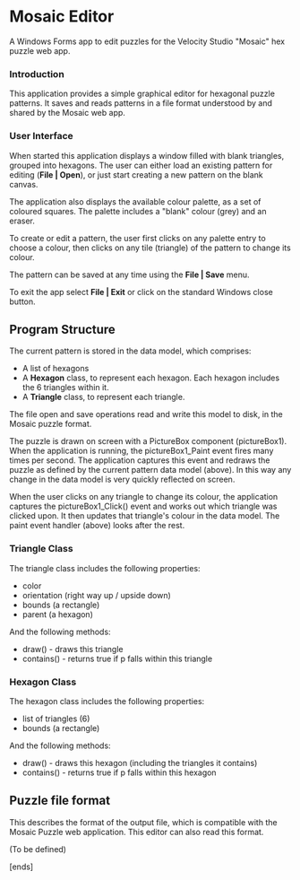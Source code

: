 # Mosaic Editor
A Windows Forms app to edit puzzles for the Velocity Studio "Mosaic" hex puzzle web app.

### Introduction
This application provides a simple graphical editor for hexagonal puzzle patterns.  It saves and
reads patterns in a file format understood by and shared by the Mosaic web app.

### User Interface
When started this application displays a window filled with blank triangles, grouped into hexagons.
The user can either load an existing pattern for editing (**File | Open**), or just start creating a
new pattern on the blank canvas.

The application also displays the available colour palette, as a set of coloured squares.  The palette includes
a "blank" colour (grey) and an eraser.

To create or edit a pattern, the user first clicks on any palette entry to choose a colour, then
clicks on any tile (triangle) of the pattern to change its colour.

The pattern can be saved at any time using the **File | Save** menu.

To exit the app select **File | Exit** or click on the standard Windows close button.

## Program Structure
The current pattern is stored in the data model, which comprises:

* A list of hexagons
* A **Hexagon** class, to represent each hexagon.  Each hexagon includes the 6 triangles within it.
* A **Triangle** class, to represent each triangle.

The file open and save operations read and write this model to disk, in the Mosaic puzzle format.

The puzzle is drawn on screen with a PictureBox component (pictureBox1).  When the application is running,
the pictureBox1_Paint event fires many times per second.  The application captures this event and
redraws the puzzle as defined by the current pattern data model (above).  In this way any change
in the data model is very quickly reflected on screen.

When the user clicks on any triangle to change its colour, the application captures the pictureBox1_Click()
event and works out which triangle was clicked upon.  It then updates that triangle's colour in the
data model.  The paint event handler (above) looks after the rest.

### Triangle Class
The triangle class includes the following properties:
* color
* orientation (right way up / upside down)
* bounds (a rectangle)
* parent (a hexagon)

And the following methods:
* draw() - draws this triangle
* contains() - returns true if p falls within this triangle

### Hexagon Class
The hexagon class includes the following properties:
* list of triangles (6)
* bounds (a rectangle)

And the following methods:
* draw() - draws this hexagon (including the triangles it contains)
* contains() - returns true if p falls within this hexagon

## Puzzle file format
This describes the format of the output file, which is compatible with the Mosaic Puzzle web application.  This editor can also read this format.

(To be defined)

[ends]



